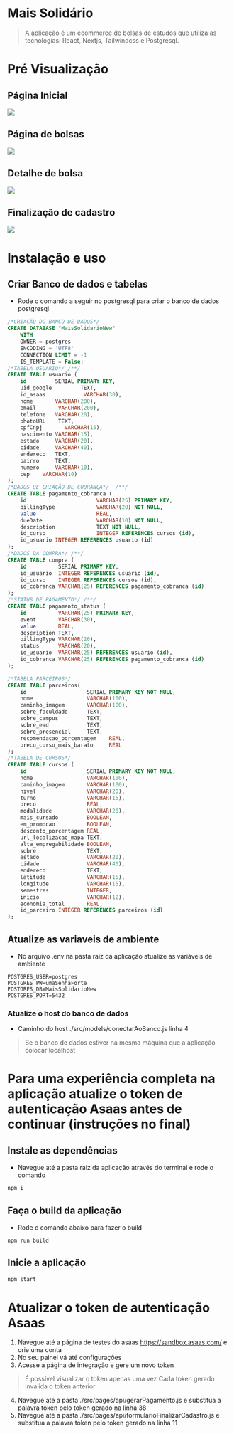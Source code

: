 # Mais Solidário
> A aplicação é um ecommerce de bolsas de estudos que utiliza as tecnologias: React, Nextjs, Tailwindcss e Postgresql.

# Pré Visualização
## Página Inicial
 <img height="auto" width="auto" src="./inicio.png"/>

## Página de bolsas
 <img height="auto" width="auto" src="./bolsas.png"/>

## Detalhe de bolsa
 <img height="auto" width="auto" src="./bolsas-detalhes.png"/>

## Finalização de cadastro
 <img height="auto" width="auto" src="./finalizar-cadastro.png"/>

# Instalação e uso

## Criar Banco de dados e tabelas
* Rode o comando a seguir no postgresql para criar o banco de dados postgresql
~~~ sql
/*CRIAÇÃO DO BANCO DE DADOS*/
CREATE DATABASE "MaisSolidarioNew"
    WITH
    OWNER = postgres
    ENCODING = 'UTF8'
    CONNECTION LIMIT = -1
    IS_TEMPLATE = False;
/*TABELA USUARIO*/ /**/
CREATE TABLE usuario (
    id         SERIAL PRIMARY KEY,
    uid_google         TEXT,
    id_asaas            VARCHAR(30),
    nome       VARCHAR(200),
    email       VARCHAR(200),
    telefone   VARCHAR(20),
    photoURL    TEXT,
    cpfCnpj       VARCHAR(15),
    nascimento VARCHAR(15),
    estado     VARCHAR(20),
    cidade     VARCHAR(40),
    endereco   TEXT,
    bairro     TEXT,
    numero     VARCHAR(10),
    cep    VARCHAR(10)
);
/*DADOS DE CRIAÇÃO DE COBRANÇA*/  /**/
CREATE TABLE pagamento_cobranca (
    id                      VARCHAR(25) PRIMARY KEY,
    billingType             VARCHAR(20) NOT NULL,
    value                   REAL,
    dueDate                 VARCHAR(10) NOT NULL,
    description             TEXT NOT NULL,
    id_curso                INTEGER REFERENCES cursos (id),
    id_usuario INTEGER REFERENCES usuario (id)
); 
/*DADOS DA COMPRA*/ /**/
CREATE TABLE compra (
    id          SERIAL PRIMARY KEY,
    id_usuario  INTEGER REFERENCES usuario (id),
    id_curso    INTEGER REFERENCES cursos (id),
    id_cobranca VARCHAR(25) REFERENCES pagamento_cobranca (id)
);
/*STATUS DE PAGAMENTO*/ /**/
CREATE TABLE pagamento_status (
    id          VARCHAR(25) PRIMARY KEY,
    event       VARCHAR(30),
    value       REAL,
    description TEXT,
    billingType VARCHAR(20),
    status      VARCHAR(20),
    id_usuario  VARCHAR(25) REFERENCES usuario (id),
    id_cobranca VARCHAR(25) REFERENCES pagamento_cobranca (id)
);

/*TABELA PARCEIROS*/
CREATE TABLE parceiros(
    id                   SERIAL PRIMARY KEY NOT NULL,
    nome                 VARCHAR(100),
    caminho_imagem       VARCHAR(100),
    sobre_faculdade      TEXT,
    sobre_campus         TEXT,
    sobre_ead            TEXT,
    sobre_presencial     TEXT,
    recomendacao_porcentagem    REAL,
    preco_curso_mais_barato     REAL
);
/*TABELA DE CURSOS*/
CREATE TABLE cursos (
    id                   SERIAL PRIMARY KEY NOT NULL,
    nome                 VARCHAR(100),
    caminho_imagem       VARCHAR(100),
    nivel                VARCHAR(20),
    turno                VARCHAR(15),
    preco                REAL,
    modalidade           VARCHAR(20),
    mais_cursado         BOOLEAN,
    em_promocao          BOOLEAN,
    desconto_porcentagem REAL,
    url_localizacao_mapa TEXT,
    alta_empregabilidade BOOLEAN,
    sobre                TEXT,
    estado               VARCHAR(20),
    cidade               VARCHAR(40),
    endereco             TEXT,
    latitude             VARCHAR(15),
    longitude            VARCHAR(15),
    semestres            INTEGER,
    inicio               VARCHAR(12),
    economia_total       REAL,
    id_parceiro INTEGER REFERENCES parceiros (id)
);
~~~

## Atualize as variaveis de ambiente
* No arquivo .env na pasta raiz da aplicação atualize as variáveis de ambiente
~~~ .env
POSTGRES_USER=postgres
POSTGRES_PW=umaSenhaForte
POSTGRES_DB=MaisSolidarioNew
POSTGRES_PORT=5432
~~~

### Atualize o host do banco de dados
* Caminho do host ./src/models/conectarAoBanco.js linha 4
> Se o banco de dados estiver na mesma máquina que a aplicação colocar localhost

# Para uma experiência completa na aplicação atualize o token de autenticação Asaas antes de continuar (instruções no final)

## Instale as dependências
* Navegue até a pasta raiz da aplicação através do terminal e rode o comando
~~~ bash
npm i
~~~

## Faça o build da aplicação
* Rode o comando abaixo para fazer o build
~~~ bash
npm run build
~~~

## Inicie a aplicação
~~~ bash
npm start
~~~


# Atualizar o token de autenticação Asaas
1. Navegue até a página de testes do asaas https://sandbox.asaas.com/ e crie uma conta
2. No seu painel vá até configurações
3. Acesse a página de integração e gere um novo token
> É possível visualizar o token apenas uma vez
> Cada token gerado invalida o token anterior
4. Navegue até a pasta ./src/pages/api/gerarPagamento.js e substitua a palavra token pelo token gerado na linha 38
5. Navegue até a pasta ./src/pages/api/formularioFinalizarCadastro.js e substitua a palavra token pelo token gerado na linha 11